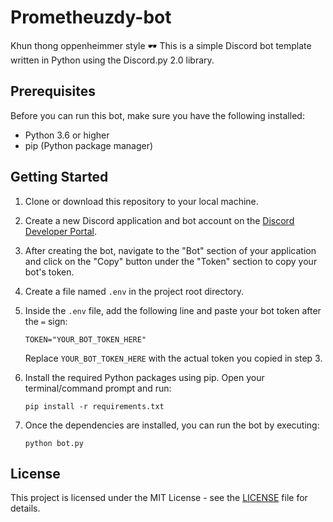 # Prometheuzdy-bot
Khun thong oppenheimmer style 🕶️
This is a simple Discord bot template written in Python using the Discord.py 2.0 library. 

## Prerequisites

Before you can run this bot, make sure you have the following installed:

- Python 3.6 or higher
- pip (Python package manager)

## Getting Started

1. Clone or download this repository to your local machine.

2. Create a new Discord application and bot account on the [Discord Developer Portal](https://discord.com/developers/applications).

3. After creating the bot, navigate to the "Bot" section of your application and click on the "Copy" button under the "Token" section to copy your bot's token.

4. Create a file named `.env` in the project root directory.

5. Inside the `.env` file, add the following line and paste your bot token after the `=` sign:

   ```
   TOKEN="YOUR_BOT_TOKEN_HERE"
   ```

   Replace `YOUR_BOT_TOKEN_HERE` with the actual token you copied in step 3.

6. Install the required Python packages using pip. Open your terminal/command prompt and run:

   ```
   pip install -r requirements.txt
   ```

7. Once the dependencies are installed, you can run the bot by executing:

   ```
   python bot.py
   ```


## License

This project is licensed under the MIT License - see the [LICENSE](LICENSE) file for details.

